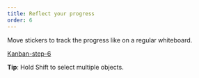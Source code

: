 ```yaml
---
title: Reflect your progress
order: 6
---
```


Move stickers to track the progress like on a regular whiteboard.

[Kanban-step-6](howTo:Kanban-step-6)

**Tip**: Hold Shift to select multiple objects.
